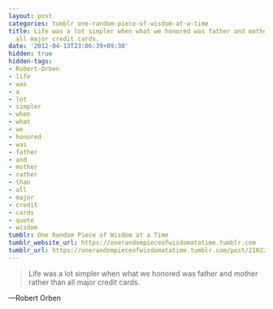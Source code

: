 ```yaml
---
layout: post
categories: tumblr one-random-piece-of-wisdom-at-a-time
title: Life was a lot simpler when what we honored was father and mother rather than
  all major credit cards.
date: '2012-04-13T23:06:39+09:30'
hidden: true
hidden-tags:
- Robert-Orben
- life
- was
- a
- lot
- simpler
- when
- what
- we
- honored
- was
- father
- and
- mother
- rather
- than
- all
- major
- credit
- cards
- quote
- wisdom
tumblr: One Random Piece of Wisdom at a Time
tumblr_website_url: https://onerandompieceofwisdomatatime.tumblr.com
tumblr_url: https://onerandompieceofwisdomatatime.tumblr.com/post/21022583852/life-was-a-lot-simpler-when-what-we-honored-was
---
```

> Life was a lot simpler when what we honored was father and mother rather than all major credit cards.

—Robert Orben
